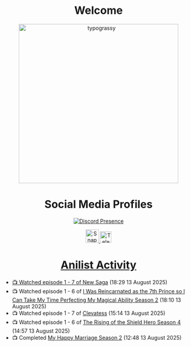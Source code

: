 <div align="center">

# Welcome
<a href="https://github.com/kawarimidoll/typograssy">
    <img alt="typograssy" src="https://typograssy.deno.dev/api?text=%E3%82%88%E3%81%86%E3%81%93%E3%81%9D%E3%81%BF%E3%81%AA%E3%81%95%E3%82%93%20-%20Sheby--&&l0=none&l1=82d9d0&l2=027353&l3=038c4c&l4=01402e&bg=none&frame=none&speed=100&comment=" width="421.99">
</a>

</div>

<div align="center">

# Social Media Profiles

[![Discord Presence](https://lanyard.cnrad.dev/api/612532963938271232)](https://discord.com/users/612532963938271232)


<a href="https://www.snapchat.com/add/a.sheby" title="Snapchat Profile">
    <img src="https://www.freepnglogos.com/uploads/snapchat-logo-png-0.png" width="35" alt="Snapchat Logo" />


<a href="https://t.me/ASheby" title="Telegram Profile">
    <img src="https://www.freepnglogos.com/uploads/telegram-logo-png-0.png" width="30" alt="Telegram Logo" />


</div>

<div align="center">

# Anilist Activity

</div>

<!-- ANILIST_ACTIVITY:start -->

-   📺 Watched episode 1 - 7 of [New Saga](https://anilist.co/anime/155838) (18:29 13 August 2025)
-   📺 Watched episode 1 - 6 of [I Was Reincarnated as the 7th Prince so I Can Take My Time Perfecting My Magical Ability Season 2](https://anilist.co/anime/178090) (18:10 13 August 2025)
-   📺 Watched episode 1 - 7 of [Clevatess](https://anilist.co/anime/178869) (15:14 13 August 2025)
-   📺 Watched episode 1 - 6 of [The Rising of the Shield Hero Season 4](https://anilist.co/anime/173780) (14:57 13 August 2025)
-   📺 Completed [My Happy Marriage Season 2](https://anilist.co/anime/169441) (12:48 13 August 2025)

<!-- ANILIST_ACTIVITY:end -->
